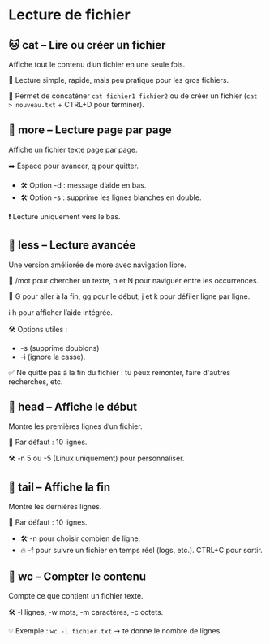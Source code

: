# Lecture de fichier

## **🐱 cat – Lire ou créer un fichier**

Affiche tout le contenu d’un fichier en une seule fois.

📌 Lecture simple, rapide, mais peu pratique pour les gros fichiers.

📌 Permet de concaténer `cat fichier1 fichier2` ou de créer un fichier (`cat > nouveau.txt` + CTRL+D pour terminer).



## **📄 more – Lecture page par page**

Affiche un fichier texte page par page.

➡️ Espace pour avancer, q pour quitter.

- 🛠️ Option -d : message d’aide en bas. 
- 🛠️ Option -s : supprime les lignes blanches en double.

❗ Lecture uniquement vers le bas.



## **📖 less – Lecture avancée**

Une version améliorée de more avec navigation libre.

🔎 /mot pour chercher un texte, n et N pour naviguer entre les occurrences.

🔁 G pour aller à la fin, gg pour le début, j et k pour défiler ligne par ligne.

ℹ️ h pour afficher l’aide intégrée.

🛠️ Options utiles : 
- -s (supprime doublons)
- -i (ignore la casse).

✅ Ne quitte pas à la fin du fichier : tu peux remonter, faire d'autres recherches, etc.



## **🔼 head – Affiche le début**

Montre les premières lignes d’un fichier.

📌 Par défaut : 10 lignes. 

🛠️ -n 5 ou -5 (Linux uniquement) pour personnaliser.



## **🔽 tail – Affiche la fin**

Montre les dernières lignes.

📌 Par défaut : 10 lignes.

- 🛠️ -n pour choisir combien de ligne. 
- 🔥 -f pour suivre un fichier en temps réel (logs, etc.). CTRL+C pour sortir.



## **🔢 wc – Compter le contenu**

Compte ce que contient un fichier texte.

🛠️ -l lignes, -w mots, -m caractères, -c octets.

💡 Exemple : `wc -l fichier.txt` → te donne le nombre de lignes.



